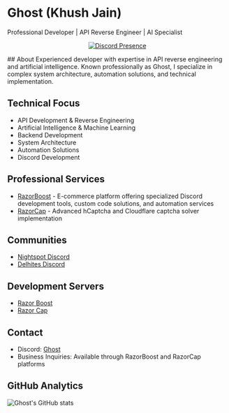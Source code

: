 # Ghost (Khush Jain)

Professional Developer | API Reverse Engineer | AI Specialist

<p align="center">
  <a href="https://discord.com/users/877082451850178642">
    <img src="https://lanyard.cnrad.dev/api/877082451850178642?theme=dark&animated=true" alt="Discord Presence">
  </a>
</p>
## About
Experienced developer with expertise in API reverse engineering and artificial intelligence. Known professionally as Ghost, I specialize in complex system architecture, automation solutions, and technical implementation.

## Technical Focus
- API Development & Reverse Engineering
- Artificial Intelligence & Machine Learning
- Backend Development
- System Architecture
- Automation Solutions
- Discord Development

## Professional Services
- [RazorBoost](https://razorboost.in/) - E-commerce platform offering specialized Discord development tools, custom code solutions, and automation services
- [RazorCap](https://razorcap.xyz/) - Advanced hCaptcha and Cloudflare captcha solver implementation

## Communities
- [Nightspot Discord](https://discord.gg/nightspot)
- [Delhites Discord](https://discord.gg/delhites)

## Development Servers
- [Razor Boost](https://discord.gg/razor-boost)
- [Razor Cap](https://discord.gg/razor-cap)

## Contact
- Discord: [Ghost](https://discord.com/users/922631391806652467)
- Business Inquiries: Available through RazorBoost and RazorCap platforms

## GitHub Analytics
![Ghost's GitHub stats](https://github-readme-stats.vercel.app/api?username=Ghost1503&show_icons=true&theme=dark)
